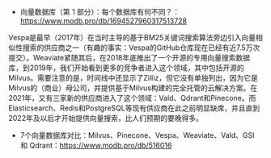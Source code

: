 


- 向量数据库（第 1 部分）：每个数据库有何不同？：https://www.modb.pro/db/1694527960317513728

Vespa是最早（2017年）在当时主导的基于BM25关键词搜索算法旁边引入向量相似性搜索的供应商之一（有趣的事实：Vespa的GitHub仓库现在已经有近7.5万次提交）。Weaviate紧随其后，在2018年底推出了一个开源的专用向量搜索数据库，到2019年，我们开始看到更多的竞争者进入这个领域，其中包括开源的Milvus。需要注意的是，时间线中还显示了Zilliz，但它没有单独列出，因为它是Milvus的（商业）母公司，并提供基于Milvus构建的完全托管的云解决方案。在2021年，又有三家新的供应商进入了这个领域：Vald、Qdrant和Pinecone。而Elasticsearch、Redis和PostgreSQL等现有供应商在此之前明显缺席，并且直到2022年及以后才开始提供向量搜索，比人们预期的要晚得多。

- 7个向量数据库对比：Milvus、Pinecone、Vespa、Weaviate、Vald、GSI 和 Qdrant：https://www.modb.pro/db/516016
